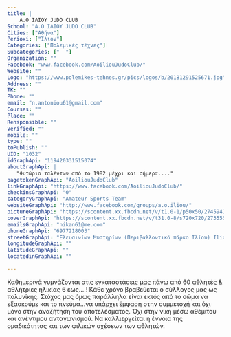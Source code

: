```yaml
---
title: |
    Α.Ο ΙΛΙΟΥ JUDO CLUB
School: "Α.Ο ΙΛΙΟΥ JUDO CLUB"
Cities: ["Αθήνα"]
Perioxi: ["Ίλιον"]
Categories: ["Πολεμικές τέχνες"]
Subcategories: ["  "]
Organization: ""
Facebook: "www.facebook.com/AoiliouJudoClub/"
Website: ""
Logo: "https://www.polemikes-tehnes.gr/pics/logos/b/20181291525671.jpg"
Address: ""
TK: ""
Phone: ""
email: "n.antoniou61@gmail.com"
Courses: ""
Place: ""
Rensponsible: ""
Verified: ""
mobile: ""
type: ""
toPublish: ""
UID: "1032"
idGraphApi: "119420331515074"
aboutGraphApi: | 
   "Φυτώριο ταλέντων από το 1982 μέχρι και σήμερα...."
pagetokenGraphApi: "AoiliouJudoClub"
linkGraphApi: "https://www.facebook.com/AoiliouJudoClub/"
checkinsGraphApi: "0"
categoryGraphApi: "Amateur Sports Team"
websiteGraphApi: "http://www.facebook.com/groups/a.o.iliou/"
pictureGraphApi: "https://scontent.xx.fbcdn.net/v/t1.0-1/p50x50/27459410_623561511100951_4768288964131081391_n.jpg?oh=9fe58db233e34c905e5d714f2fff52d1&amp;oe=5B026134"
coverGraphApi: "https://scontent.xx.fbcdn.net/v/t31.0-8/s720x720/27355519_622536261203476_8943522159867183236_o.jpg?oh=a0e152a31867efddde10ec55a94f391c&amp;oe=5B012704"
emailsGraphApi: "nikan61@me.com"
phoneGraphApi: "6977218003"
streetGraphApi: "Ελευσινίων Μυστηρίων (Περιβαλλοντικό πάρκο Ιλίου) Ilion, Greece"
longitudeGraphApi: ""
latitudeGraphApi: ""
locatedinGraphApi: ""

---
```


Καθημερινά γυμνάζονται στις εγκαταστάσεις μας πάνω από 60 αθλητές &amp; αθλήτριες ηλικίας 6 έως....! Κάθε χρόνο βραβεύεται ο σύλλογος μας ως πολυνίκης. Στόχος μας όμως παράλληλα είναι εκτός από το σώμα να εξασκούμε και το πνεύμα...να υπάρχει έμφαση στην συμμετοχή και όχι μόνο στην αναζήτηση του αποτελέσματος. Όχι στην νίκη μέσω αθέμιτου και ανέντιμου ανταγωνισμού. Να καλλιεργείται η έννοια της ομαδικότητας και των φιλικών σχέσεων των αθλητών.

